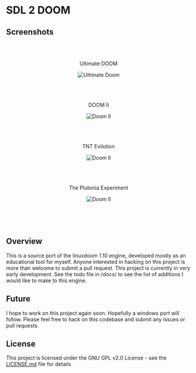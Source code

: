 # SDL 2 DOOM

## Screenshots 

<br><br>
<center> Ultimate DOOM </center>
<p align="center">
  <img src="https://github.com/AlexOberhofer/sdl2_doom/raw/master/docs/ultimatedoom.PNG" alt="Ultimate Doom"/> <br>
</p><br><br><br>

<center> DOOM II </center>
<p align="center">
    <img src="https://github.com/AlexOberhofer/sdl2_doom/raw/master/docs/doom2.PNG" alt="Doom II"/>
</p><br><br><br>

<center> TNT Evilution </center>
<p align="center">
    <img src="https://github.com/AlexOberhofer/sdl2_doom/raw/master/docs/tnt.PNG" alt="Doom II"/>
</p><br><br><br>

<center> The Plutonia Experiment </center>
<p align="center">
    <img src="https://github.com/AlexOberhofer/sdl2_doom/raw/master/docs/plutonia.PNG" alt="Doom II"/>
</p><br><br><br>

## Overview

This is a source port of the linuxdoom 1.10 engine, developed mostly as an educational tool for myself. Anyone 
interested in hacking on this project is more than welcome to submit a pull request. This project is currently
in very early development. See the todo file in /docs/ to see the list of additions I would like to make to
this engine.
 
## Future

I hope to work on this project again soon. Hopefully a windows port will follow. Please feel free to hack on this codebase and submit any issues or pull requests.

## License 

This project is licensed under the GNU GPL v2.0 License - see the [LICENSE.md](LICENSE.md) file for details

